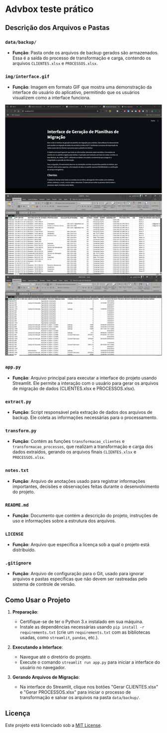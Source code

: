 # Advbox teste prático

## Descrição dos Arquivos e Pastas

### `data/backup/`
- **Função**: Pasta onde os arquivos de backup gerados são armazenados. Essa é a saída do processo de transformação e carga, contendo os arquivos `CLIENTES.xlsx` e `PROCESSOS.xlsx`.

### `img/interface.gif`
- **Função**: Imagem em formato GIF que mostra uma demonstração da interface do usuário do aplicativo, permitindo que os usuários visualizem como a interface funciona.

![Interface do Projeto](img/interface.gif)
![Planilha Clientes](img/img_clientes.png)
![Planilha Processos](img/img_processos.png)
### `app.py`
- **Função**: Arquivo principal para executar a interface do projeto usando Streamlit. Ele permite a interação com o usuário para gerar os arquivos de migração de dados (CLIENTES.xlsx e PROCESSOS.xlsx).

### `extract.py`
- **Função**: Script responsável pela extração de dados dos arquivos de backup. Ele coleta as informações necessárias para o processamento.

### `transform.py`
- **Função**: Contém as funções `transformacao_clientes` e `transformacao_processos`, que realizam a transformação e carga dos dados extraídos, gerando os arquivos finais `CLIENTES.xlsx` e `PROCESSOS.xlsx`.

### `notes.txt`
- **Função**: Arquivo de anotações usado para registrar informações importantes, decisões e observações feitas durante o desenvolvimento do projeto.

### `README.md`
- **Função**: Documento que contém a descrição do projeto, instruções de uso e informações sobre a estrutura dos arquivos.

### `LICENSE`
- **Função**: Arquivo que especifica a licença sob a qual o projeto está distribuído.

### `.gitignore`
- **Função**: Arquivo de configuração para o Git, usado para ignorar arquivos e pastas específicas que não devem ser rastreadas pelo sistema de controle de versão.

## Como Usar o Projeto

1. **Preparação**:
   - Certifique-se de ter o Python 3.x instalado em sua máquina.
   - Instale as dependências necessárias usando `pip install -r requirements.txt` (crie um `requirements.txt` com as bibliotecas usadas, como `streamlit`, `pandas`, etc.).

2. **Executando a Interface**:
   - Navegue até o diretório do projeto.
   - Execute o comando `streamlit run app.py` para iniciar a interface do usuário no navegador.

3. **Gerando Arquivos de Migração**:
   - Na interface do Streamlit, clique nos botões "Gerar CLIENTES.xlsx" e "Gerar PROCESSOS.xlsx" para iniciar o processo de transformação e salvar os arquivos na pasta `data/backup/`.

## Licença

Este projeto está licenciado sob a [MIT License](LICENSE). 
